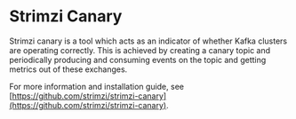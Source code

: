 # Strimzi Canary

Strimzi canary is a tool which acts as an indicator of whether Kafka clusters are operating correctly.
This is achieved by creating a canary topic and periodically producing and consuming events on the topic and getting metrics out of these exchanges.

For more information and installation guide, see [https://github.com/strimzi/strimzi-canary](https://github.com/strimzi/strimzi-canary).